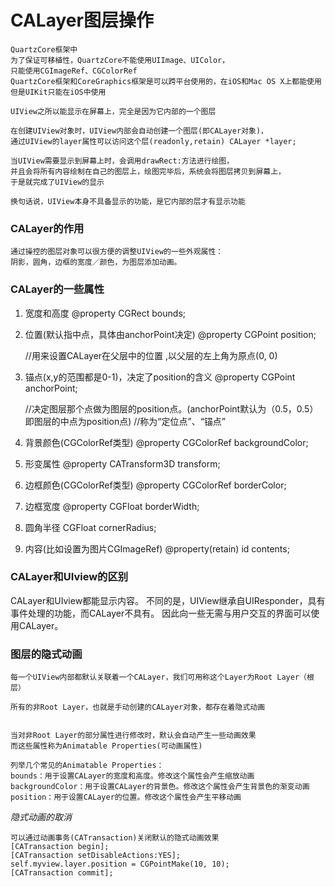 # CALayer图层操作

<!-- create time: 2014-10-19 22:05:37  -->
    QuartzCore框架中
    为了保证可移植性，QuartzCore不能使用UIImage、UIColor，
    只能使用CGImageRef、CGColorRef
    QuartzCore框架和CoreGraphics框架是可以跨平台使用的，在iOS和Mac OS X上都能使用
    但是UIKit只能在iOS中使用
    
    UIView之所以能显示在屏幕上，完全是因为它内部的一个图层
    
    在创建UIView对象时，UIView内部会自动创建一个图层(即CALayer对象)，
    通过UIView的layer属性可以访问这个层(readonly,retain) CALayer *layer;
    
    当UIView需要显示到屏幕上时，会调用drawRect:方法进行绘图，
    并且会将所有内容绘制在自己的图层上，绘图完毕后，系统会将图层拷贝到屏幕上，
    于是就完成了UIView的显示
    
    换句话说，UIView本身不具备显示的功能，是它内部的层才有显示功能

<h3>CALayer的作用</h3>

    通过操控的图层对象可以很方便的调整UIView的一些外观属性：
    阴影，圆角，边框的宽度／颜色，为图层添加动画。
    
    
<h3>CALayer的一些属性</h3>

1. 宽度和高度  @property CGRect bounds;

2. 位置(默认指中点，具体由anchorPoint决定) @property CGPoint position;

    //用来设置CALayer在父层中的位置 ,以父层的左上角为原点(0, 0)

3. 锚点(x,y的范围都是0-1)，决定了position的含义 @property CGPoint anchorPoint;

    //决定图层那个点做为图层的position点。(anchorPoint默认为（0.5，0.5）即图层的中点为position点)
    //称为“定位点”、“锚点”

4. 背景颜色(CGColorRef类型) @property CGColorRef backgroundColor;

5. 形变属性 @property CATransform3D transform;
6. 边框颜色(CGColorRef类型) @property CGColorRef borderColor;

7. 边框宽度 @property CGFloat borderWidth;

8. 圆角半径 CGFloat cornerRadius;

9. 内容(比如设置为图片CGImageRef) @property(retain) id contents;

<h3>CALayer和UIview的区别</h3>

CALayer和UIview都能显示内容。
不同的是，UIView继承自UIResponder，具有事件处理的功能，而CALayer不具有。
因此向一些无需与用户交互的界面可以使用CALayer。


<h3>图层的隐式动画</h3>

    每一个UIView内部都默认关联着一个CALayer，我们可用称这个Layer为Root Layer（根层）

    所有的非Root Layer，也就是手动创建的CALayer对象，都存在着隐式动画


    当对非Root Layer的部分属性进行修改时，默认会自动产生一些动画效果
    而这些属性称为Animatable Properties(可动画属性)

    列举几个常见的Animatable Properties：
    bounds：用于设置CALayer的宽度和高度。修改这个属性会产生缩放动画
    backgroundColor：用于设置CALayer的背景色。修改这个属性会产生背景色的渐变动画
    position：用于设置CALayer的位置。修改这个属性会产生平移动画
    
*隐式动画的取消*

    可以通过动画事务(CATransaction)关闭默认的隐式动画效果
    [CATransaction begin];
    [CATransaction setDisableActions:YES];
    self.myview.layer.position = CGPointMake(10, 10);
    [CATransaction commit];
